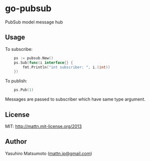 go-pubsub
=========

PubSub model message hub

Usage
-----

To subscribe:

```go
    ps := pubsub.New()
    ps.Sub(func(i interface{} {
        fmt.Println("int subscriber: ", i.(int))
    })
```

To publish:

```go
    ps.Pub(1)
```

Messages are passed to subscriber which have same type argument.

License
-------

MIT: http://mattn.mit-license.org/2013

Author
------

Yasuhiro Matsumoto (mattn.jp@gmail.com)

